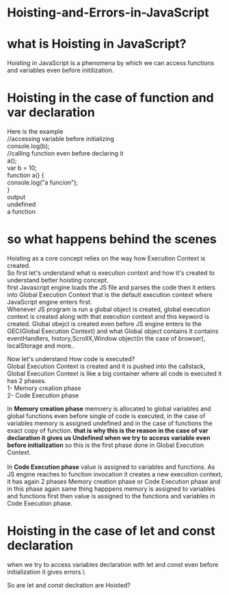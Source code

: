 # Hoisting-and-Errors-in-JavaScript
# what is Hoisting in JavaScript?
Hoisting in JavaScript is a phenomena by which we can access functions and variables even before initilization.

# Hoisting in the case of function and var declaration
Here is the example\
//accessing variable before initializing\
console.log(b); \
//calling function even  before declaring it\
a(); \
var b = 10; \
function a() { \
    console.log("a funcion");\
}
 \
 output\
 undefined\
 a function 
 # so what happens behind the scenes
 Hoisting as a core concept relies on the way how Execution Context is created.\
 So first let's understand what is execution context and how it's created to understand better hoisting concept.\
 first Javascript engine loads the JS file and parses the code then it enters into Global Execution Context that is the default execution context where JavaScript engine enters first.\
 Whenever JS program is run a global object is created, global execution context is created along with that execution context and this keyword is created. Global obejct is created even before JS engine enters to the GEC(Global Execution Context) and what Global object contains it contains eventHandlers, history,ScrollX,Window object(in the case of browser), localStorage and more..
 
Now let's understand How code is executed?\
Global Execution Context is created and it is pushed into the callstack, Global Execution Context is like a big container where all code is executed it has 2 phases.\
1- Memory creation phase\
2- Code Execution phase

In **Memory creation phase** memoery is allocated to global variables and global functions even before single of code is executed, in the case of variables memory is assigned undefined and in the case of functions the exact copy of function. **that is why this is the reason in the case of var declaration it gives us Undefined when we try to access variable even before initialization** so this is the first phase done in Global Execution Context.\
\
In **Code Execution phase** value is assigned to variables and functions. As JS engine reaches to function invocation it creates a new execution context, it has again 2 phases Memory creation phase or Code Execution phase and in this phase again same thing happpens memory is assigned to variables and functions first then value is assigned to the functions and variables in Code Execution phase.

# Hoisting in the case of let and const declaration
when we try to access variables declaration with let and const even before initialization it gives errors.\

So are let and const declration are Hoisted?


 
 
